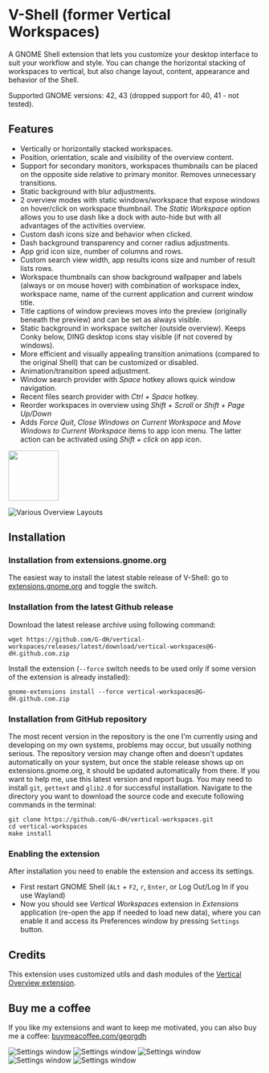 # V-Shell (former Vertical Workspaces)

A GNOME Shell extension that lets you customize your desktop interface to suit your workflow and style. You can change the horizontal stacking of workspaces to vertical, but also change layout, content, appearance and behavior of the Shell.

Supported GNOME versions: 42, 43 (dropped support for 40, 41  - not tested).

## Features
- Vertically or horizontally stacked workspaces.
- Position, orientation, scale and visibility of the overview content.
- Support for secondary monitors, workspaces thumbnails can be placed on the opposite side relative to primary monitor. Removes unnecessary transitions.
- Static background with blur adjustments.
- 2 overview modes with static windows/workspace that expose windows on hover/click on workspace thumbnail. The *Static Workspace* option allows you to use dash like a dock with auto-hide but with all advantages of the activities overview.
- Custom dash icons size and behavior when clicked.
- Dash background transparency and corner radius adjustments.
- App grid icon size, number of columns and rows.
- Custom search view width, app results icons size and number of result lists rows.
- Workspace thumbnails can show background wallpaper and labels (always or on mouse hover) with combination of workspace index, workspace name, name of the current application and current window title.
- Title captions of window previews moves into the preview (originally beneath the preview) and can be set as always visible.
- Static background in workspace switcher (outside overview). Keeps Conky below, DING desktop icons stay visible (if not covered by windows).
- More efficient and visually appealing transition animations (compared to the original Shell) that can be customized or disabled.
- Animation/transition speed adjustment.
- Window search provider with *Space* hotkey allows quick window navigation.
- Recent files search provider with *Ctrl + Space* hotkey.
- Reorder workspaces in overview using *Shift + Scroll* or *Shift + Page Up/Down*
- Adds *Force Quit*, *Close Windows on Current Workspace* and *Move Windows to Current Workspace* items to app icon menu. The latter action can be activated using *Shift + click* on app icon.


[<img alt="" height="100" src="https://raw.githubusercontent.com/andyholmes/gnome-shell-extensions-badge/master/get-it-on-ego.svg?sanitize=true">](https://extensions.gnome.org/extension/5177/vertical-workspaces/)

![Various Overview Layouts](screenshots/screenshot.jpg)

## Installation

### Installation from extensions.gnome.org
The easiest way to install the latest stable release of V-Shell: go to [extensions.gnome.org](https://extensions.gnome.org/extension/5177/vertical-workspaces/) and toggle the switch.

### Installation from the latest Github release
Download the latest release archive using following command:

    wget https://github.com/G-dH/vertical-workspaces/releases/latest/download/vertical-workspaces@G-dH.github.com.zip

Install the extension (`--force` switch needs to be used only if some version of the extension is already installed):

    gnome-extensions install --force vertical-workspaces@G-dH.github.com.zip

### Installation from GitHub repository
The most recent version in the repository is the one I'm currently using and developing on my own systems, problems may occur, but usually nothing serious. The repository version may change often and doesn't updates automatically on your system, but once the stable release shows up on extensions.gnome.org, it should be updated automatically from there. If you want to help me, use this latest version and report bugs.
You may need to install `git`, `gettext` and `glib2.0` for successful installation.
Navigate to the directory you want to download the source code and execute following commands in the terminal:

    git clone https://github.com/G-dH/vertical-workspaces.git
    cd vertical-workspaces
    make install

### Enabling the extension
After installation you need to enable the extension and access its settings.

- First restart GNOME Shell (`ALt` + `F2`, `r`, `Enter`, or Log Out/Log In if you use Wayland)
- Now you should see *Vertical Workspaces* extension in *Extensions* application (re-open the app if needed to load new data), where you can enable it and access its Preferences window by pressing `Settings` button.

## Credits
This extension uses customized utils and dash modules of the [Vertical Overview extension](https://github.com/RensAlthuis/vertical-overview).

## Buy me a coffee
If you like my extensions and want to keep me motivated, you can also buy me a coffee:
[buymeacoffee.com/georgdh](https://buymeacoffee.com/georgdh)

![Settings window](screenshots/screenshot1.png)
![Settings window](screenshots/screenshot2.png)
![Settings window](screenshots/screenshot3.png)
![Settings window](screenshots/screenshot4.png)
![Settings window](screenshots/screenshot5.png)